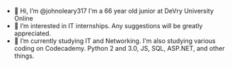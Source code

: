 - 👋 Hi, I’m @johnoleary317 I'm a 66 year old junior at DeVry University Online
- 👀 I’m interested in IT internships. Any suggestions will be greatly appreciated.
- 🌱 I’m currently studying IT and Networking. I'm also studying various coding on Codecademy. Python 2 and 3.0, JS, SQL, ASP.NET, and other things.


<!---
johnoleary317/johnoleary317 is a ✨ special ✨ repository because its `README.md` (this file) appears on your GitHub profile.
You can click the Preview link to take a look at your changes.
--->
<picture>
 <source media="(prefers-color-scheme: dark)" srcset="🫥">
 <source media="(prefers-color-scheme: light)" srcset="😎">
 <img alt="These color schemes adjust to the users screen settings" src="🤓>
</picture>
